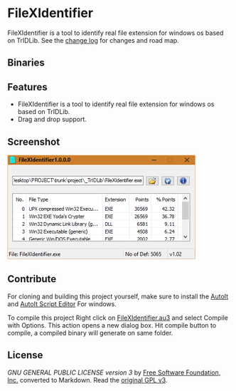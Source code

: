 # FileXIdentifier
FileXIdentifier is a tool to identify real file extension for windows os based on TrIDLib.
See the [change log](CHANGELOG.md) for changes and road map.

## Binaries

## Features 
- FileXIdentifier is a tool to identify real file extension for windows os based on TrIDLib.
- Drag and drop support.

## Screenshot
![Add new file dialog](screenshot.png)

## Contribute
For cloning and building this project yourself, make sure
to install the
[AutoIt](https://www.autoitscript.com/site/autoit/) 
and
[AutoIt Script Editor](https://www.autoitscript.com/site/autoit-script-editor/downloads/)
For windows.

To compile this project Right click on  [FileXIdentifier.au3](FileXIdentifier.au3) and select Compile with Options.
This action opens a new dialog box. Hit compile button to compile, a compiled binary will generate on same folder.

## License
*GNU GENERAL PUBLIC LICENSE version 3* by [Free Software Foundation, Inc.](http://fsf.org/) converted to Markdown.
Read the [original GPL v3](http://www.gnu.org/licenses/).
